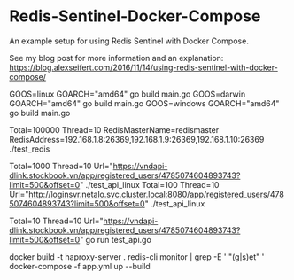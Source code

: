 # Redis-Sentinel-Docker-Compose

An example setup for using Redis Sentinel with Docker Compose.

See my blog post for more information and an explanation: https://blog.alexseifert.com/2016/11/14/using-redis-sentinel-with-docker-compose/

GOOS=linux GOARCH="amd64" go build main.go
GOOS=darwin GOARCH="amd64" go build main.go
GOOS=windows GOARCH="amd64" go build main.go

Total=100000 Thread=10 RedisMasterName=redismaster RedisAddress=192.168.1.8:26369,192.168.1.9:26369,192.168.1.10:26369 ./test_redis

Total=1000 Thread=10 Url="https://vndapi-dlink.stockbook.vn/app/registered_users/4785074604893743?limit=500&offset=0" ./test_api_linux
Total=100 Thread=10 Url="http://loginsvr.netalo.svc.cluster.local:8080/app/registered_users/4785074604893743?limit=500&offset=0" ./test_api_linux

Total=10 Thread=10 Url="https://vndapi-dlink.stockbook.vn/app/registered_users/4785074604893743?limit=500&offset=0" go run test_api.go

docker build -t haproxy-server .
redis-cli monitor | grep -E ' "(g|s)et" '
docker-compose -f app.yml up --build
